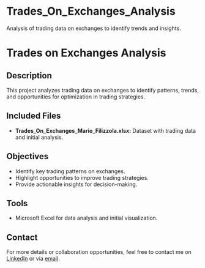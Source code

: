 # Trades_On_Exchanges_Analysis
Analysis of trading data on exchanges to identify trends and insights.

# Trades on Exchanges Analysis

## Description
This project analyzes trading data on exchanges to identify patterns, trends, and opportunities for optimization in trading strategies.

## Included Files
- **Trades_On_Exchanges_Mario_Filizzola.xlsx:** Dataset with trading data and initial analysis.

## Objectives
- Identify key trading patterns on exchanges.  
- Highlight opportunities to improve trading strategies.  
- Provide actionable insights for decision-making.

## Tools
- Microsoft Excel for data analysis and initial visualization.

## Contact
For more details or collaboration opportunities, feel free to contact me on [LinkedIn](https://www.linkedin.com/in/mario-filizzola-58798a206/) or via [email](filizzolamario@gmail.com).
